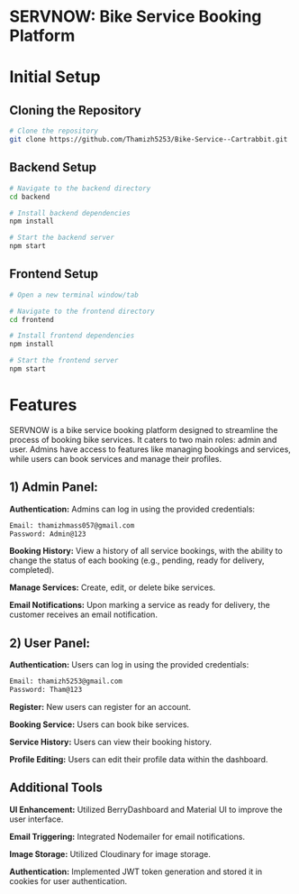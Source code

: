 # SERVNOW: Bike Service Booking Platform

# Initial Setup

## Cloning the Repository
```bash
# Clone the repository
git clone https://github.com/Thamizh5253/Bike-Service--Cartrabbit.git

```
## Backend Setup

```bash
# Navigate to the backend directory
cd backend

# Install backend dependencies
npm install

# Start the backend server
npm start


```

## Frontend Setup

```bash
# Open a new terminal window/tab

# Navigate to the frontend directory
cd frontend

# Install frontend dependencies
npm install

# Start the frontend server
npm start


```
# Features
SERVNOW is a bike service booking platform designed to streamline the process of booking bike services. It caters to two main roles: admin and user. Admins have access to features like managing bookings and services, while users can book services and manage their profiles.

## 1) Admin Panel:

**Authentication:** 
Admins can log in using the provided credentials:
```bash
Email: thamizhmass057@gmail.com
Password: Admin@123
```

**Booking History:** View a history of all service bookings, with the ability to change the status of each booking (e.g., pending, ready for delivery, completed).

**Manage Services:** Create, edit, or delete bike services.

**Email Notifications:** Upon marking a service as ready for delivery, the customer receives an email notification.

## 2) User Panel: 

**Authentication:** Users can log in using the provided credentials:
```bash
Email: thamizh5253@gmail.com
Password: Tham@123
```

**Register:** New users can register for an account.

**Booking Service:** Users can book bike services.

**Service History:** Users can view their booking history.

**Profile Editing:** Users can edit their profile data within the dashboard.

## Additional Tools
**UI Enhancement:** Utilized BerryDashboard and Material UI to improve the user interface.

**Email Triggering:** Integrated Nodemailer for email notifications.

**Image Storage:** Utilized Cloudinary for image storage.

**Authentication:** Implemented JWT token generation and stored it in cookies for user authentication.


